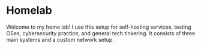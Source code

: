 # Homelab
 Welcome to my home lab! I use this setup for self-hosting services, testing OSes, cybersecurity practice, and general tech tinkering. It consists of three main systems and a custom network setup.
